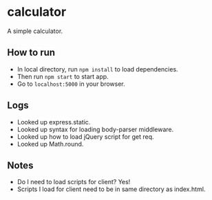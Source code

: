 # calculator
A simple calculator.

## How to run
* In local directory, run `npm install` to load dependencies.
* Then run `npm start` to start app.
* Go to `localhost:5000` in your browser.

## Logs
* Looked up express.static.
* Looked up syntax for loading body-parser middleware.
* Looked up how to load jQuery script for get req.
* Looked up Math.round.

## Notes
* Do I need to load scripts for client? Yes!
* Scripts I load for client need to be in same directory as index.html.